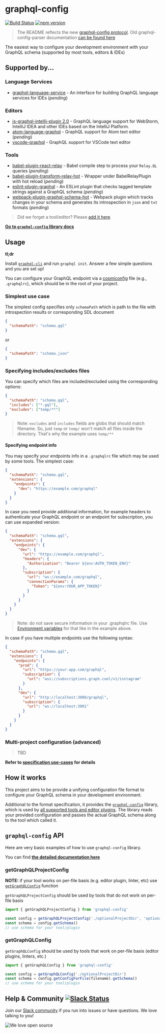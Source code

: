 # graphql-config

[![Build Status](https://travis-ci.org/prisma/graphql-config.svg?branch=master)](https://travis-ci.org/prisma/graphql-config) [![npm version](https://badge.fury.io/js/graphql-config.svg)](https://badge.fury.io/js/graphql-config)

> The README reflects the new [graphql-config protocol](specification.md).
> Old graphql-config-parser documentation [can be found here](https://github.com/graphcool/graphql-config/tree/graphql-config-parser)

The easiest way to configure your development environment with your GraphQL schema (supported by most tools, editors &amp; IDEs)

## Supported by...

### Language Services

* [graphql-language-service](https://github.com/graphql/graphql-language-service) - An interface for building GraphQL language services for IDEs (_pending_)

### Editors

* [js-graphql-intellij-plugin 2.0](https://github.com/jimkyndemeyer/js-graphql-intellij-plugin) - GraphQL language support for WebStorm, IntelliJ IDEA and other IDEs based on the IntelliJ Platform.
* [atom-language-graphql](https://github.com/rmosolgo/language-graphql) - GraphQL support for Atom text editor (_pending_)
* [vscode-graphql](https://github.com/stephen/vscode-graphql) - GraphQL support for VSCode text editor

### Tools

* [babel-plugin-react-relay](https://github.com/graphcool/babel-plugin-react-relay) - Babel compile step to process your `Relay.QL` queries (_pending_)
* [babel-plugin-transform-relay-hot](https://github.com/nodkz/babel-plugin-transform-relay-hot) - Wrapper under BabelRelayPlugin with hot reload (_pending_)
* [eslint-plugin-graphql](https://github.com/apollostack/eslint-plugin-graphql) - An ESLint plugin that checks tagged template strings against a GraphQL schema (_pending_)
* [webpack-plugin-graphql-schema-hot](https://github.com/nodkz/webpack-plugin-graphql-schema-hot) - Webpack plugin which tracks changes in your schema and generates its introspection in `json` and `txt` formats (_pending_)

> Did we forget a tool/editor? Please [add it here](https://github.com/graphcool/graphql-config/issues/new).

**[Go to `graphql-config` library docs](#graphql-config-api)**

## Usage

**tl;dr**

Install [`graphql-cli`](https://github.com/graphcool/graphql-cli) and run `graphql init`. Answer a few simple questions and you are set up!

You can configure your GraphQL endpoint via a [cosmiconfig](https://github.com/davidtheclark/cosmiconfig#cosmiconfig) file (e.g., `.graphqlrc`), which should be in the root of your project.

### Simplest use case

The simplest config specifies only `schemaPath` which is path to the file with introspection
results or corresponding SDL document

```json
{
  "schemaPath": "schema.gql"
}
```

or

```json
{
  "schemaPath": "schema.json"
}
```

### Specifying includes/excludes files

You can specify which files are included/excluded using the corresponding options:

```json
{
  "schemaPath": "schema.gql",
  "includes": ["*.gql"],
  "excludes": ["temp/**"]
}
```

> Note: `excludes` and `includes` fields are globs that should match filename.
> So, just `temp` or `temp/` won't match all files inside the directory.
> That's why the example uses `temp/**`

#### Specifying endpoint info

You may specify your endpoints info in a `.graphqlrc` file which may be used by some tools.
The simplest case:

```json
{
  "schemaPath": "schema.gql",
  "extensions": {
    "endpoints": {
      "dev": "https://example.com/graphql"
    }
  }
}
```

In case you need provide additional information, for example headers to authenticate your GraphQL endpoint or
an endpoint for subscription, you can use expanded version:

```json
{
  "schemaPath": "schema.gql",
  "extensions": {
    "endpoints": {
      "dev": {
        "url": "https://example.com/graphql",
        "headers": {
          "Authorization": "Bearer ${env:AUTH_TOKEN_ENV}"
        },
        "subscription": {
          "url": "ws://example.com/graphql",
          "connectionParams": {
            "Token": "${env:YOUR_APP_TOKEN}"
          }
        }
      }
    }
  }
}
```

> Note: do not save secure information in your .graphqlrc file. Use [Environment variables](specification.md#referencing-environment-variables) for that like in the example above.

In case if you have multiple endpoints use the following syntax:

```json
{
  "schemaPath": "schema.gql",
  "extensions": {
    "endpoints": {
      "prod": {
        "url": "https://your-app.com/graphql",
        "subscription": {
          "url": "wss://subscriptions.graph.cool/v1/instagram"
        }
      },
      "dev": {
        "url": "http://localhost:3000/graphql",
        "subscription": {
          "url": "ws://localhost:3001"
        }
      }
    }
  }
}
```

### Multi-project configuration (advanced)

> TBD

__Refer to [specification use-cases](specification.md#use-cases) for details__

## How it works

This project aims to be provide a unifying configuration file format to configure your GraphQL schema in your development environment.

Additional to the format specification, it provides the [`graphql-config`](#graphql-config-api) library, which is used by [all supported tools and editor plugins](#supported-by). The library reads your provided configuration and passes the actual GraphQL schema along to the tool which called it.

## `graphql-config` API

Here are very basic examples of how to use `graphql-config` library.

You can find **[the detailed documentation here](docs/)**

### getGraphQLProjectConfig

**NOTE:** if your tool works on per-file basis (e.g. editor plugin, linter, etc) use
[`getGraphQLConfig`](#getGraphQLConfig) function

`getGraphQLProjectConfig` should be used by tools that do not work on per-file basis

```js
import { getGraphQLProjectConfig } from 'graphql-config'

const config = getGraphQLProjectConfig('./optionalProjectDir', 'optionalProjectName')
const schema = config.getSchema()
// use schema for your tool/plugin
```

### getGraphQLConfig

`getGraphQLConfig` should be used by tools that work on per-file basis (editor plugins,
linters, etc.)

```js
import { getGraphQLConfig } from 'graphql-config'

const config = getGraphQLConfig('./optionalProjectDir')
const schema = config.getConfigForFile(filename).getSchema()
// use schema for your tool/plugin
```

## Help & Community [![Slack Status](https://slack.graph.cool/badge.svg)](https://slack.graph.cool)

Join our [Slack community](http://slack.graph.cool/) if you run into issues or have questions. We love talking to you!

![We love open source](http://i.imgur.com/5RHR6Ku.png)
